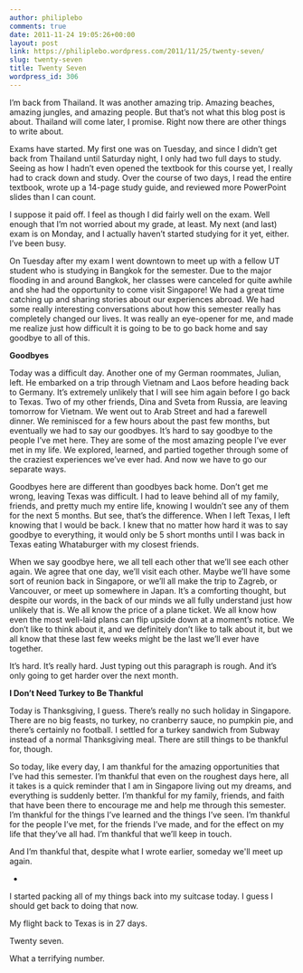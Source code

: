 ```yaml
---
author: philiplebo
comments: true
date: 2011-11-24 19:05:26+00:00
layout: post
link: https://philiplebo.wordpress.com/2011/11/25/twenty-seven/
slug: twenty-seven
title: Twenty Seven
wordpress_id: 306
---
```


I’m back from Thailand. It was another amazing trip. Amazing beaches, amazing jungles, and amazing people. But that’s not what this blog post is about. Thailand will come later, I promise. Right now there are other things to write about.

Exams have started. My first one was on Tuesday, and since I didn’t get back from Thailand until Saturday night, I only had two full days to study. Seeing as how I hadn’t even opened the textbook for this course yet, I really had to crack down and study. Over the course of two days, I read the entire textbook, wrote up a 14-page study guide, and reviewed more PowerPoint slides than I can count.

I suppose it paid off. I feel as though I did fairly well on the exam. Well enough that I’m not worried about my grade, at least. My next (and last) exam is on Monday, and I actually haven’t started studying for it yet, either. I’ve been busy.

On Tuesday after my exam I went downtown to meet up with a fellow UT student who is studying in Bangkok for the semester. Due to the major flooding in and around Bangkok, her classes were canceled for quite awhile and she had the opportunity to come visit Singapore! We had a great time catching up and sharing stories about our experiences abroad. We had some really interesting conversations about how this semester really has completely changed our lives. It was really an eye-opener for me, and made me realize just how difficult it is going to be to go back home and say goodbye to all of this.

**Goodbyes**

Today was a difficult day. Another one of my German roommates, Julian, left. He embarked on a trip through Vietnam and Laos before heading back to Germany. It’s extremely unlikely that I will see him again before I go back to Texas. Two of my other friends, Dina and Sveta from Russia, are leaving tomorrow for Vietnam. We went out to Arab Street and had a farewell dinner. We reminisced for a few hours about the past few months, but eventually we had to say our goodbyes. It’s hard to say goodbye to the people I’ve met here. They are some of the most amazing people I’ve ever met in my life. We explored, learned, and partied together through some of the craziest experiences we’ve ever had. And now we have to go our separate ways.

Goodbyes here are different than goodbyes back home. Don’t get me wrong, leaving Texas was difficult. I had to leave behind all of my family, friends, and pretty much my entire life, knowing I wouldn’t see any of them for the next 5 months. But see, that’s the difference. When I left Texas, I left knowing that I would be back. I knew that no matter how hard it was to say goodbye to everything, it would only be 5 short months until I was back in Texas eating Whataburger with my closest friends.

When we say goodbye here, we all tell each other that we’ll see each other again. We agree that one day, we’ll visit each other. Maybe we’ll have some sort of reunion back in Singapore, or we’ll all make the trip to Zagreb, or Vancouver, or meet up somewhere in Japan. It’s a comforting thought, but despite our words, in the back of our minds we all fully understand just how unlikely that is. We all know the price of a plane ticket. We all know how even the most well-laid plans can flip upside down at a moment’s notice. We don’t like to think about it, and we definitely don’t like to talk about it, but we all know that these last few weeks might be the last we’ll ever have together.

It’s hard. It’s really hard. Just typing out this paragraph is rough. And it’s only going to get harder over the next month.

**I Don’t Need Turkey to Be Thankful**

Today is Thanksgiving, I guess. There’s really no such holiday in Singapore. There are no big feasts, no turkey, no cranberry sauce, no pumpkin pie, and there’s certainly no football. I settled for a turkey sandwich from Subway instead of a normal Thanksgiving meal. There are still things to be thankful for, though.

So today, like every day, I am thankful for the amazing opportunities that I’ve had this semester. I’m thankful that even on the roughest days here, all it takes is a quick reminder that I am in Singapore living out my dreams, and everything is suddenly better. I’m thankful for my family, friends, and faith that have been there to encourage me and help me through this semester. I’m thankful for the things I’ve learned and the things I’ve seen. I’m thankful for the people I’ve met, for the friends I’ve made, and for the effect on my life that they’ve all had. I’m thankful that we’ll keep in touch.

And I’m thankful that, despite what I wrote earlier, someday we'll meet up again.

-

I started packing all of my things back into my suitcase today. I guess I should get back to doing that now.

My flight back to Texas is in 27 days.

Twenty seven.

What a terrifying number.
